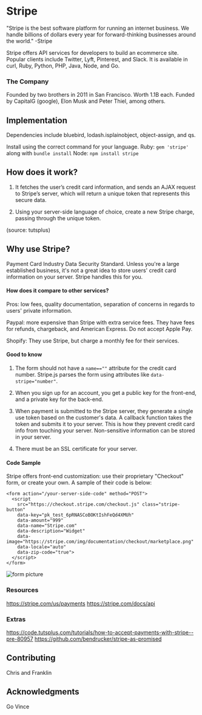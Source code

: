 # Stripe

"Stripe is the best software platform for running an internet business. We handle billions of dollars every year for forward-thinking businesses around the world." -Stripe

Stripe offers API services for developers to build an ecommerce site. Popular clients include Twitter, Lyft, Pinterest, and Slack. It is available in curl, Ruby, Python, PHP, Java, Node, and Go.

### The Company

Founded by two brothers in 2011 in San Francisco. Worth 1.1B each.
Funded by CapitalG (google), Elon Musk and Peter Thiel, among others. 


## Implementation
Dependencies include bluebird, lodash.isplainobject, object-assign, and qs. 

Install using the correct command for your language. 
Ruby: ```gem 'stripe'``` along with ```bundle install```
Node: ```npm install stripe```

## How does it work?

1. It fetches the user’s credit card information, and sends an AJAX request to Stripe’s server, which will return a unique token that represents this secure data.

1. Using your server-side language of choice, create a new Stripe charge, passing through the unique token.

(source: tutsplus)


## Why use Stripe?

Payment Card Industry Data Security Standard.
Unless you're a large established business, it's not a great idea to store users' credit card information on your server. Stripe handles this for you.

#### How does it compare to other services?
Pros: low fees, quality documentation, separation of concerns in regards to users' private information.

Paypal: more expensive than Stripe with extra service fees. They have fees for refunds, chargeback, and American Express. Do not accept Apple Pay.

Shopify: They use Stripe, but charge a monthly fee for their services. 

#### Good to know

1. The form should not have a ```name==""``` attribute for the credit card number. Stripe.js parses the form using attributes like ```data-stripe="number"```.

1. When you sign up for an account, you get a public key for the front-end, and a private key for the back-end. 

1. When payment is submitted to the Stripe server, they generate a single use token based on the customer's data. A callback function takes the token and submits it to your server. This is how they prevent credit card info from touching your server. Non-sensitive information can be stored in your server.

1. There must be an SSL certificate for your server.

#### Code Sample
Stripe offers front-end customization: use their proprietary "Checkout" form, or create your own.  A sample of their code is below:

```
<form action="/your-server-side-code" method="POST">
  <script
    src="https://checkout.stripe.com/checkout.js" class="stripe-button"
    data-key="pk_test_6pRNASCoBOKtIshFeQd4XMUh"
    data-amount="999"
    data-name="Stripe.com"
    data-description="Widget"
    data-image="https://stripe.com/img/documentation/checkout/marketplace.png"
    data-locale="auto"
    data-zip-code="true">
  </script>
</form>
```

![form picture](http://i.imgur.com/jlxsxpO.png)

### Resources

https://stripe.com/us/payments
https://stripe.com/docs/api

### Extras

https://code.tutsplus.com/tutorials/how-to-accept-payments-with-stripe--pre-80957
https://github.com/bendrucker/stripe-as-promised


## Contributing

Chris and Franklin


## Acknowledgments

Go Vince
